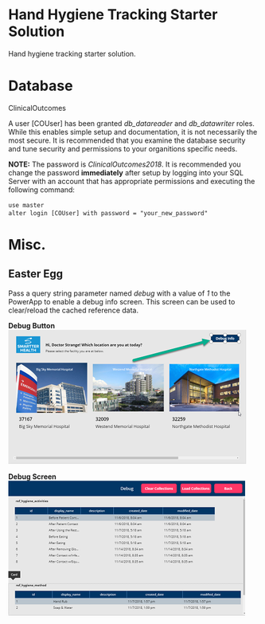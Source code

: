 # Hand Hygiene Tracking Starter Solution

Hand hygiene tracking starter solution.

# Database

ClinicalOutcomes

A user [COUser] has been granted *db_datareader* and *db_datawriter* roles. While this enables simple setup and documentation, it is not necessarily the most secure. It is recommended that you examine the database security and tune security and permissions to your organitions specific needs.

**NOTE:** The password is *ClinicalOutcomes2018*. It is recommended you change the password **immediately** after setup by logging into your SQL Server with an account that has appropriate permissions and executing the following command:

```
use master
alter login [COUser] with password = "your_new_password"
```


# Misc.

## Easter Egg

Pass a query string parameter named *debug* with a value of *1* to the PowerApp to enable a debug info screen. This screen can be used to clear/reload the cached reference data.

**Debug Button**
![alt-text][easter-egg-1_1]

**Debug Screen**
![alt-text][easter-egg-1_2]


[easter-egg-1_1]: https://github.com/SmartterHealth/hand-hygiene-tracking/blob/master/images/easter-egg1_1.png "Debug button"
[easter-egg-1_2]: https://github.com/SmartterHealth/hand-hygiene-tracking/blob/master/images/easter-egg1_2.png "Debug screen"
